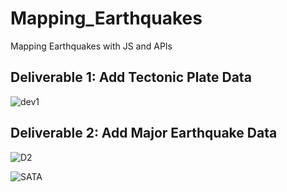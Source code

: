 # Mapping_Earthquakes
Mapping Earthquakes with JS and APIs


## Deliverable 1: Add Tectonic Plate Data


![dev1](https://user-images.githubusercontent.com/58860105/141715391-865a6931-2cb5-4f47-8451-2186ded86328.PNG)



## Deliverable 2: Add Major Earthquake Data


![D2](https://user-images.githubusercontent.com/58860105/141719715-6ac8ce97-13b0-445e-849a-5d9560c7e0e7.PNG)


![SATA](https://user-images.githubusercontent.com/58860105/141720013-4d0f4d03-b7aa-450e-b5a2-bac419401e5c.PNG)
